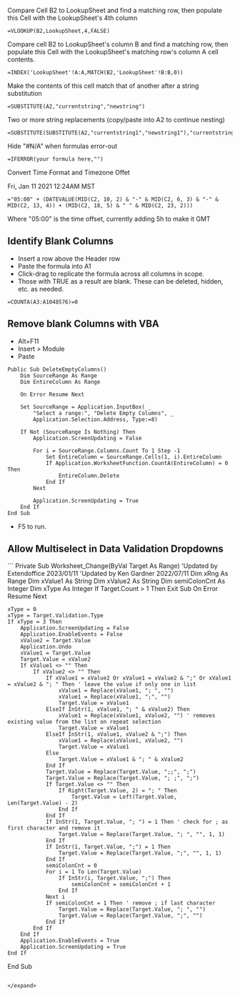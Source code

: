 Compare Cell B2 to LookupSheet and find a matching row, then populate this Cell with the LookupSheet's 4th column
```
=VLOOKUP(B2,LookupSheet,4,FALSE)
```

Compare cell B2 to LookupSheet's column B and find a matching row, then populate this Cell with the LookupSheet's matching row's column A cell contents.
```
=INDEX('LookupSheet'!A:A,MATCH(B2,'LookupSheet'!B:B,0))
```

Make the contents of this cell match that of another after a string substitution
```
=SUBSTITUTE(A2,"currentstring","newstring")
```

Two or more string replacements (copy/paste into A2 to continue nesting)
```
=SUBSTITUTE(SUBSTITUTE(A2,"currentstring1","newstring1"),"currentstring2","newstring2")
```

Hide "#N/A" when formulas error-out
```
=IFERROR(your formula here,"") 
```

Convert Time Format and Timezone Offet

Fri, Jan 11 2021 12:24AM MST

```="05:00" + (DATEVALUE(MID(C2, 10, 2) & "-" & MID(C2, 6, 3) & "-" & MID(C2, 13, 4)) + (MID(C2, 18, 5) & " " & MID(C2, 23, 2)))```

Where "05:00" is the time offset, currently adding 5h to make it GMT

## Identify Blank Columns
- Insert a row above the Header row
- Paste the formula into A1
- Click-drag to replicate the formula across all columns in scope.
- Those with TRUE as a result are blank. These can be deleted, hidden, etc. as needed.
```
=COUNTA(A3:A1048576)=0
```



## Remove blank Columns with VBA
- Alt+F11
- Insert > Module
- Paste

```
Public Sub DeleteEmptyColumns()
    Dim SourceRange As Range
    Dim EntireColumn As Range
 
    On Error Resume Next
 
    Set SourceRange = Application.InputBox( _
        "Select a range:", "Delete Empty Columns", _
        Application.Selection.Address, Type:=8)
 
    If Not (SourceRange Is Nothing) Then
        Application.ScreenUpdating = False
 
        For i = SourceRange.Columns.Count To 1 Step -1
            Set EntireColumn = SourceRange.Cells(1, i).EntireColumn
            If Application.WorksheetFunction.CountA(EntireColumn) = 0 Then
                EntireColumn.Delete
            End If
        Next
 
        Application.ScreenUpdating = True
    End If
End Sub
```
- F5 to run.


## Allow Multiselect in Data Validation Dropdowns

<expand>
```
Private Sub Worksheet_Change(ByVal Target As Range)
    'Updated by Extendoffice 2023/01/11
    'Updated by Ken Gardner 2022/07/11
    Dim xRng As Range
    Dim xValue1 As String
    Dim xValue2 As String
    Dim semiColonCnt As Integer
    Dim xType As Integer
    If Target.Count > 1 Then Exit Sub
    On Error Resume Next
    
    xType = 0
    xType = Target.Validation.Type
    If xType = 3 Then
        Application.ScreenUpdating = False
        Application.EnableEvents = False
        xValue2 = Target.Value
        Application.Undo
        xValue1 = Target.Value
        Target.Value = xValue2
        If xValue1 <> "" Then
            If xValue2 <> "" Then
                If xValue1 = xValue2 Or xValue1 = xValue2 & ";" Or xValue1 = xValue2 & "; " Then ' leave the value if only one in list
                    xValue1 = Replace(xValue1, "; ", "")
                    xValue1 = Replace(xValue1, ";", "")
                    Target.Value = xValue1
                ElseIf InStr(1, xValue1, "; " & xValue2) Then
                    xValue1 = Replace(xValue1, xValue2, "") ' removes existing value from the list on repeat selection
                    Target.Value = xValue1
                ElseIf InStr(1, xValue1, xValue2 & ";") Then
                    xValue1 = Replace(xValue1, xValue2, "")
                    Target.Value = xValue1
                Else
                    Target.Value = xValue1 & "; " & xValue2
                End If
                Target.Value = Replace(Target.Value, ";;", ";")
                Target.Value = Replace(Target.Value, "; ;", ";")
                If Target.Value <> "" Then
                    If Right(Target.Value, 2) = "; " Then
                        Target.Value = Left(Target.Value, Len(Target.Value) - 2)
                    End If
                End If
                If InStr(1, Target.Value, "; ") = 1 Then ' check for ; as first character and remove it
                    Target.Value = Replace(Target.Value, "; ", "", 1, 1)
                End If
                If InStr(1, Target.Value, ";") = 1 Then
                    Target.Value = Replace(Target.Value, ";", "", 1, 1)
                End If
                semiColonCnt = 0
                For i = 1 To Len(Target.Value)
                    If InStr(i, Target.Value, ";") Then
                        semiColonCnt = semiColonCnt + 1
                    End If
                Next i
                If semiColonCnt = 1 Then ' remove ; if last character
                    Target.Value = Replace(Target.Value, "; ", "")
                    Target.Value = Replace(Target.Value, ";", "")
                End If
            End If
        End If
        Application.EnableEvents = True
        Application.ScreenUpdating = True
    End If
End Sub
```

</expand>